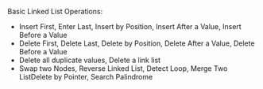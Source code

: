 Basic Linked List Operations:

- Insert First, Enter Last, Insert by Position, Insert After a Value, Insert Before a Value
- Delete First, Delete Last, Delete by Position, Delete After a Value, Delete Before a Value
- Delete all duplicate values, Delete a link list
- Swap two Nodes, Reverse Linked List, Detect Loop, Merge Two ListDelete by Pointer, Search Palindrome
